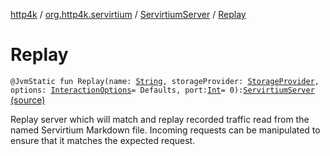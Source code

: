 [http4k](../../index.md) / [org.http4k.servirtium](../index.md) / [ServirtiumServer](index.md) / [Replay](./-replay.md)

# Replay

`@JvmStatic fun Replay(name: `[`String`](https://kotlinlang.org/api/latest/jvm/stdlib/kotlin/-string/index.html)`, storageProvider: `[`StorageProvider`](../-storage-provider.md)`, options: `[`InteractionOptions`](../-interaction-options/index.md)` = Defaults, port: `[`Int`](https://kotlinlang.org/api/latest/jvm/stdlib/kotlin/-int/index.html)` = 0): `[`ServirtiumServer`](index.md) [(source)](https://github.com/http4k/http4k/blob/master/http4k-testing-servirtium/src/main/kotlin/org/http4k/servirtium/ServirtiumServer.kt#L26)

Replay server which will match and replay recorded traffic read from the named Servirtium Markdown file.
Incoming requests can be manipulated to ensure that it matches the expected request.

